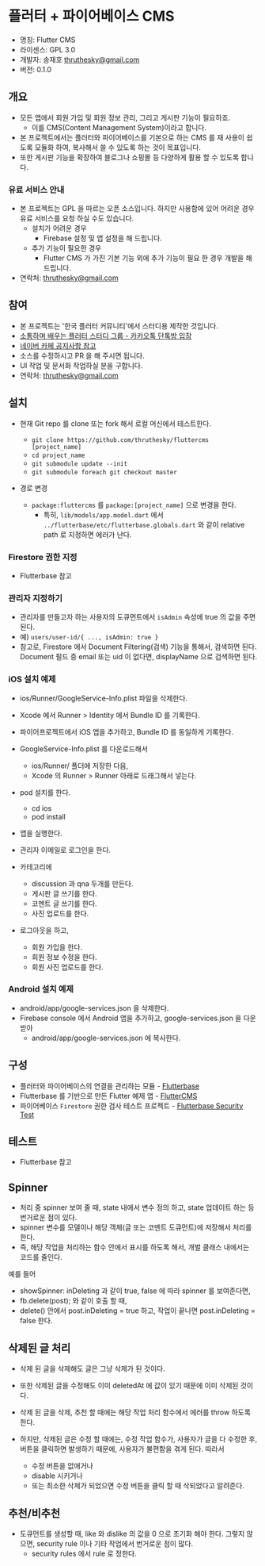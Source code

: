 # 플러터 + 파이어베이스 CMS

* 명칭: Flutter CMS
* 라이센스: GPL 3.0
* 개발자: 송재호 thruthesky@gmail.com
* 버전: 0.1.0

## 개요

* 모든 앱에서 회원 가입 및 회원 정보 관리, 그리고 게시판 기능이 필요하죠.
  * 이를 CMS(Content Management System)이라고 합니다.
* 본 프로젝트에서는 플러터와 파이어베이스를 기본으로 하는 CMS 를 재 사용이 쉽도록 모듈화 하여, 복사해서 쓸 수 있도록 하는 것이 목표입니다.
* 또한 게시판 기능을 확장하여 블로그나 쇼핑몰 등 다양하게 활용 할 수 있도록 합니다.

### 유료 서비스 안내

* 본 프로젝트는 GPL 을 따르는 오픈 소스입니다. 하지만 사용함에 있어 어려운 경우 유료 서비스를 요청 하실 수도 있습니다.
  * 설치가 어려운 경우
    * Firebase 설정 및 앱 설정을 해 드립니다.
  * 추가 기능이 필요한 경우
    * Flutter CMS 가 가진 기본 기능 외에 추가 기능이 필요 한 경우 개발을 해 드립니다.
* 연락처: thruthesky@gmail.com

## 참여

* 본 프로젝트는 '한국 플러터 커뮤니티'에서 스터디용 제작한 것입니다.
* [소통하며 배우는 플러터 스터디 그룹 - 카카오톡 단톡방 입장](https://open.kakao.com/o/g20m41Mb)
* [네이버 카페 공지사항 참고](https://cafe.naver.com/ionic2/1869)
* 소스를 수정하시고 PR 을 해 주시면 됩니다.
* UI 작업 및 문서화 작업하실 분을 구합니다.
* 연락처: thruthesky@gmail.com

## 설치


* 현재 Git repo 를 clone 또는 fork 해서 로컬 머신에서 테스트한다.
  * `git clone https://github.com/thruthesky/fluttercms [project_name]`
  * `cd project_name`
  * `git submodule update --init`
  * `git submodule foreach git checkout master`

* 경로 변경
  * `package:fluttercms` 를 `package:[project_name]` 으로 변경을 한다.
    * 특히, `lib/models/app.model.dart` 에서 `../flutterbase/etc/flutterbase.globals.dart` 와 같이 relative path 로 지정하면 에러가 난다.




### Firestore 권한 지정

* Flutterbase 참고

### 관리자 지정하기

* 관리자를 만들고자 하는 사용자의 도큐먼트에서 `isAdmin` 속성에 true 의 값을 주면 된다. 
* 예) `users/user-id/{ ..., isAdmin: true }`
* 참고로, Firestore 에서 Document Filtering(검색) 기능을 통해서, 검색하면 된다. Document 필드 중 email 또는 uid 이 없다면, displayName 으로 검색하면 된다.



### iOS 설치 예제

* ios/Runner/GoogleService-Info.plist 파일을 삭제한다.
* Xcode 에서 Runner > Identity 에서 Bundle ID 를 기록한다.
* 파이어프로젝트에서 iOS 앱을 추가하고, Bundle ID 를 동일하게 기록한다.
* GoogleService-Info.plist 를 다운로드해서
  * ios/Runner/ 폴더에 저장한 다음,
  * Xcode 의 Runner > Runner 아래로 드래그해서 넣는다.
* pod 설치를 한다.
  * cd ios
  * pod install

* 앱을 실행한다.
* 관리자 이메일로 로그인을 한다.
* 카테고리에
  * discussion 과 qna 두개를 만든다.
  * 게시판 글 쓰기를 한다.
  * 코멘트 글 쓰기를 한다.
  * 사진 업로드를 한다.
* 로그아웃을 하고,
  * 회원 가입을 한다.
  * 회원 정보 수정을 한다.
  * 회원 사진 업로드를 한다.


### Android 설치 예제

* android/app/google-services.json 을 삭제한다.
* Firebase console 에서 Android 앱을 추가하고, google-services.json 을 다운 받아
  * android/app/google-services.json 에 복사한다.


## 구성

* 플러터와 파이어베이스의 연결을 관리하는 모듈 - [Flutterbase](https://github.com/thruthesky/flutterbase)
* Flutterbase 를 기반으로 만든 Flutter 예제 앱 - [FlutterCMS](https://github.com/thruthesky/fluttercms)
* 파이어베이스 `Firestore` 권한 검사 테스트 프로젝트 - [Flutterbase Security Test](https://github.com/thruthesky/flutterbase-security-test) 

## 테스트

* Flutterbase 참고


## Spinner

* 처리 중 spinner 보여 줄 때, state 내에서 변수 정의 하고, state 업데이트 하는 등 번거로운 점이 있다.
* spinner 변수를 모델이나 해당 객체(글 또는 코멘트 도큐먼트)에 저장해서 처리를 한다.
* 즉, 해당 작업을 처리하는 함수 안에서 표시를 하도록 해서, 개벌 클래스 내에서는 코드를 줄인다.

예를 들어

* showSpinner: inDeleting 과 같이 true, false 에 따라 spinner 를 보여준다면,
* fb.delete(post); 와 같이 호출 할 때,
* delete() 안에서 post.inDeleting = true 하고, 작업이 끝나면 post.inDeleting = false 한다.


## 삭제된 글 처리

* 삭제 된 글을 삭제해도 글은 그냥 삭제가 된 것이다.
* 또한 삭제된 글을 수정해도 이미 deletedAt 에 값이 있기 때문에 이미 삭제된 것이다.

* 삭제 된 글을 삭제, 추천 할 때에는 해당 작업 처리 함수에서 에러를 throw 하도록 한다.

* 하지만, 삭제된 글은 수정 할 때에는, 수정 작업 함수가, 사용자가 글을 다 수정한 후, 버튼을 클릭하면 발생하기 때문에, 사용자가 불편함을 겪게 된다. 따라서
  * 수정 버튼을 없애거나
  * disable 시키거나
  * 또는 최소한 삭제가 되었으면 수정 버튼을 클릭 할 때 삭되었다고 알려준다.


## 추천/비추천

* 도큐먼트를 생성할 때, like 와 dislike 의 값을 0 으로 초기화 해야 한다. 그렇지 않으면, security rule 이나 기타 작업에서 번거로운 점이 많다.
  * security rules 에서 rule 로 정한다.